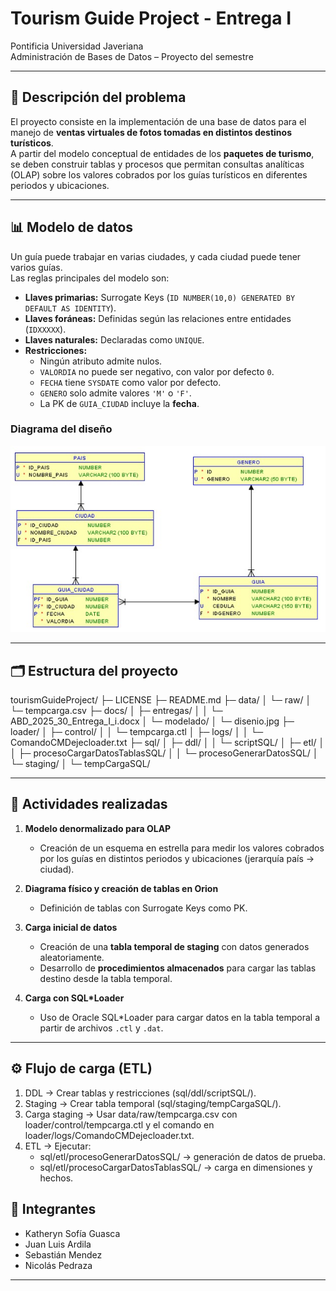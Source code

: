 # Tourism Guide Project - Entrega I

Pontificia Universidad Javeriana  
Administración de Bases de Datos – Proyecto del semestre  

---

## 📖 Descripción del problema

El proyecto consiste en la implementación de una base de datos para el manejo de **ventas virtuales de fotos tomadas en distintos destinos turísticos**.  
A partir del modelo conceptual de entidades de los **paquetes de turismo**, se deben construir tablas y procesos que permitan consultas analíticas (OLAP) sobre los valores cobrados por los guías turísticos en diferentes periodos y ubicaciones.

---

## 📊 Modelo de datos

Un guía puede trabajar en varias ciudades, y cada ciudad puede tener varios guías.  
Las reglas principales del modelo son:

- **Llaves primarias:** Surrogate Keys (`ID NUMBER(10,0) GENERATED BY DEFAULT AS IDENTITY`).  
- **Llaves foráneas:** Definidas según las relaciones entre entidades (`IDXXXXX`).  
- **Llaves naturales:** Declaradas como `UNIQUE`.  
- **Restricciones:**
  - Ningún atributo admite nulos.  
  - `VALORDIA` no puede ser negativo, con valor por defecto `0`.  
  - `FECHA` tiene `SYSDATE` como valor por defecto.  
  - `GENERO` solo admite valores `'M'` o `'F'`.  
  - La PK de `GUIA_CIUDAD` incluye la **fecha**.

### Diagrama del diseño

![Diseño del problema](./disenio.jpg)

---

## 🗂️ Estructura del proyecto
tourismGuideProject/
├─ LICENSE
├─ README.md
├─ data/
│  └─ raw/
│     └─ tempcarga.csv
├─ docs/
│  ├─ entregas/
│  │  └─ ABD_2025_30_Entrega_I_i.docx
│  └─ modelado/
│     └─ disenio.jpg
├─ loader/
│  ├─ control/
│  │  └─ tempcarga.ctl
│  ├─ logs/
│  │  └─ ComandoCMDejecloader.txt
├─ sql/
│  ├─ ddl/
│  │  └─ scriptSQL/
│  ├─ etl/
│  │  ├─ procesoCargarDatosTablasSQL/
│  │  └─ procesoGenerarDatosSQL/
│  └─ staging/
│     └─ tempCargaSQL/


---

## 🚀 Actividades realizadas

1. **Modelo denormalizado para OLAP**  
   - Creación de un esquema en estrella para medir los valores cobrados por los guías en distintos periodos y ubicaciones (jerarquía país → ciudad).

2. **Diagrama físico y creación de tablas en Orion**  
   - Definición de tablas con Surrogate Keys como PK.  

3. **Carga inicial de datos**  
   - Creación de una **tabla temporal de staging** con datos generados aleatoriamente.  
   - Desarrollo de **procedimientos almacenados** para cargar las tablas destino desde la tabla temporal.  

4. **Carga con SQL*Loader**  
   - Uso de Oracle SQL*Loader para cargar datos en la tabla temporal a partir de archivos `.ctl` y `.dat`.  

---

## ⚙️ Flujo de carga (ETL)
1. DDL → Crear tablas y restricciones (sql/ddl/scriptSQL/).
2. Staging → Crear tabla temporal (sql/staging/tempCargaSQL/).
3. Carga staging → Usar data/raw/tempcarga.csv con loader/control/tempcarga.ctl y el comando en loader/logs/ComandoCMDejecloader.txt.
4. ETL → Ejecutar:
   - sql/etl/procesoGenerarDatosSQL/ → generación de datos de prueba.
   - sql/etl/procesoCargarDatosTablasSQL/ → carga en dimensiones y hechos.


## 👥 Integrantes

- Katheryn Sofía Guasca  
- Juan Luis Ardila
- Sebastián Mendez
- Nicolás Pedraza 

---
